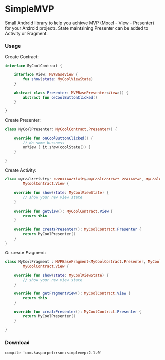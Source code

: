 # SimpleMVP
Small Android library to help you achieve MVP (Model - View - Presenter) for your Android projects. State maintaining Presenter can be added to Activity or Fragment.

### Usage

Create Contract:
```kotlin
interface MyCoolContract {

    interface View: MVPBaseView {
        fun show(state: MyCoolViewState)
    }

    abstract class Presenter: MVPBasePresenter<View>() {
        abstract fun onCoolButtonClicked()
    }

}
```

Create Presenter:
```kotlin
class MyCoolPresenter: MyCoolContract.Presenter() {

    override fun onCoolButtonClicked() {
        // do some business
        onView { it.show(coolState()) }
    }

}
```

Create Activity:
```kotlin
class MyCoolActivity: MVPBaseActivity<MyCoolContract.Presenter, MyCoolContract.View>(),
        MyCoolContract.View {

    override fun show(state: MyCoolViewState) {
        // show your new view state
    }
    
    override fun getView(): MyCoolContract.View {
        return this
    }
    
    override fun createPresenter(): MyCoolContract.Presenter {
        return MyCoolPresenter()
    }
}
```

Or create Fragment:
```kotlin
class MyCoolFragment : MVPBaseFragment<MyCoolContract.Presenter, MyCoolContract.View>(),
        MyCoolContract.View {
        
    override fun show(state: MyCoolViewState) {
        // show your new view state
    }

    override fun getFragmentView(): MyCoolContract.View {
        return this
    }

    override fun createPresenter(): MyCoolContract.Presenter {
        return MyCoolPresenter()
    }
    
}
```

### Download
```
compile 'com.kasparpeterson:simplemvp:2.1.0'
```
